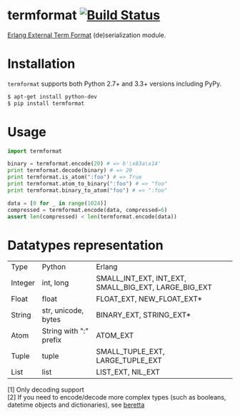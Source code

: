 # termformat [![Build Status](https://travis-ci.org/dveselov/termformat.svg?branch=master)](https://travis-ci.org/dveselov/termformat)

[Erlang External Term Format](http://erlang.org/doc/apps/erts/erl_ext_dist.html) (de)serialization module.

# Installation

`termformat` supports both Python 2.7+ and 3.3+ versions including PyPy.

```bash
$ apt-get install python-dev
$ pip install termformat
```

# Usage

```python
import termformat

binary = termformat.encode(20) # => b'\x83a\x14'
print termformat.decode(binary) # => 20
print termformat.is_atom(":foo") # => True
print termformat.atom_to_binary(":foo") # => "foo"
print termformat.binary_to_atom("foo") # => ":foo"

data = [0 for _ in range(1024)]
compressed = termformat.encode(data, compressed=6)
assert len(compressed) < len(termformat.encode(data))

```

# Datatypes representation

<table>
    <tr>
        <td>Type</td>
        <td>Python</td>
        <td>Erlang</td>
    </tr>
    <tr>
        <td>Integer</td>
        <td>int, long</td>
        <td>SMALL_INT_EXT, INT_EXT, SMALL_BIG_EXT, LARGE_BIG_EXT</td>
    </tr>
    <tr>
        <td>Float</td>
        <td>float</td>
        <td>FLOAT_EXT, NEW_FLOAT_EXT*</td>
    </tr>
    <tr>
        <td>String</td>
        <td>str, unicode, bytes</td>
        <td>BINARY_EXT, STRING_EXT*</td>
    </tr>
    <tr>
        <td>Atom</td>
        <td>String with ":" prefix</td>
        <td>ATOM_EXT</td>
    </tr>
    <tr>
        <td>Tuple</td>
        <td>tuple</td>
        <td>SMALL_TUPLE_EXT, LARGE_TUPLE_EXT</td>
    </tr>
    <tr>
        <td>List</td>
        <td>list</td>
        <td>LIST_EXT, NIL_EXT</td>
    </tr>
</table>

[1] Only decoding support  
[2] If you need to encode/decode more complex types (such as booleans, datetime objects and dictionaries), see [beretta](https://github.com/tyrannosaurus/beretta)  
